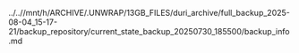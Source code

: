 ../..//mnt/h/ARCHIVE/.UNWRAP/13GB_FILES/duri_archive/full_backup_2025-08-04_15-17-21/backup_repository/current_state_backup_20250730_185500/backup_info.md